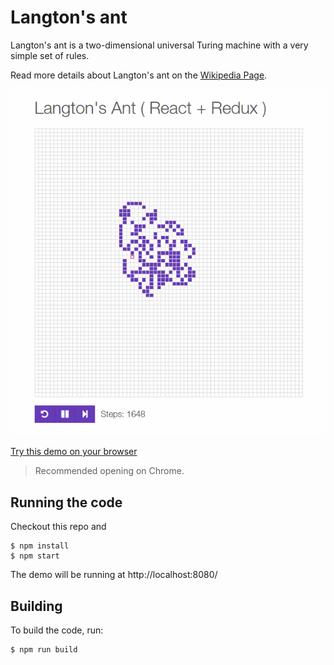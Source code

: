# Langton's ant

Langton's ant is a two-dimensional universal Turing machine with a very simple set of rules.

Read more details about Langton's ant on the [Wikipedia Page](https://en.wikipedia.org/wiki/Langton's_ant).

![Langton's ant](./media/screenshot.gif)

[Try this demo on your browser](https://nzbin.github.io/langton-ant-redux/)

> Recommended opening on Chrome.

## Running the code

Checkout this repo and

```
$ npm install
$ npm start
```

The demo will be running at http://localhost:8080/

## Building

To build the code, run:

```
$ npm run build
```
